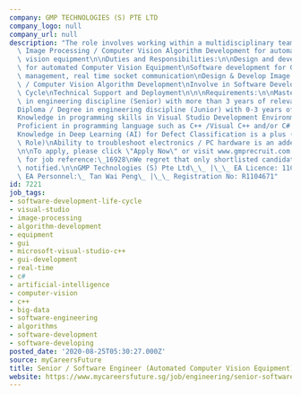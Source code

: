 ```yaml
---
company: GMP TECHNOLOGIES (S) PTE LTD
company_logo: null
company_url: null
description: "The role involves working within a multidisciplinary team to carry out\
  \ Image Processing / Computer Vision Algorithm Development for automated computer\
  \ vision equipment\n\nDuties and Responsibilities:\n\nDesign and develop software\
  \ for automated Computer Vision Equipment\nSoftware development for GUI, big data\
  \ management, real time socket communication\nDesign & Develop Image Processing\
  \ / Computer Vision Algorithm Development\nInvolve in Software Development Life\
  \ Cycle\nTechnical Support and Deployment\n\n\nRequirements:\n\nMasters / Degree\
  \ in engineering discipline (Senior) with more than 3 years of relevant experience.\n\
  Diploma / Degree in engineering discipline (Junior) with 0-3 years of relevant experience.\n\
  Knowledge in programming skills in Visual Studio Development Environment is a plus\n\
  Proficient in programming language such as C++ /Visual C++ and/or C# is preferred\n\
  Knowledge in Deep Learning (AI) for Defect Classification is a plus (For Senior\
  \ Role)\nAbility to troubleshoot electronics / PC hardware is an added advantage\n\
  \n\nTo apply, please click \"Apply Now\" or visit www.gmprecruit.com and search\
  \ for job reference:\_16928\nWe regret that only shortlisted candidates will be\
  \ notified.\n\nGMP Technologies (S) Pte Ltd\_\_ |\_\_ EA Licence: 11C3793\_\_ |\
  \ EA Personnel:\_ Tan Wai Peng\_ |\_\_ Registration No: R1104671"
id: 7221
job_tags:
- software-development-life-cycle
- visual-studio
- image-processing
- algorithm-development
- equipment
- gui
- microsoft-visual-studio-c++
- gui-development
- real-time
- c#
- artificial-intelligence
- computer-vision
- c++
- big-data
- software-engineering
- algorithms
- software-development
- software-developing
posted_date: '2020-08-25T05:30:27.000Z'
source: myCareersFuture
title: Senior / Software Engineer (Automated Computer Vision Equipment)
website: https://www.mycareersfuture.sg/job/engineering/senior-software-engineer-4c0a3718d69c5e5d2546fb24aff77043
---
```

